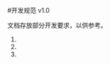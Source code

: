 #开发规范 v1.0

文档存放部分开发要求，以供参考。

 1. [目录参考]: https://github.com/Vanthink-UED/doc/blob/master/directory.doc.md
 2. [域名设置]: https://github.com/Vanthink-UED/doc/blob/master/server-config.md
 3. [游戏接口]: https://github.com/Vanthink-UED/doc/blob/master/game.be.interface.md
 